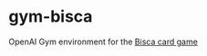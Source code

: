 # gym-bisca
OpenAI Gym environment for the [Bisca card game](https://en.wikipedia.org/wiki/Bisca_(card_game))
